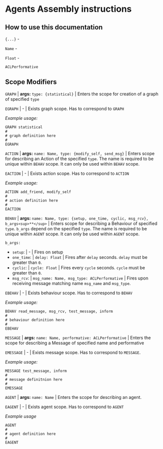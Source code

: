 # Agents Assembly instructions

## How to use this documentation

`{...}` -

`Name` - 

`Float` -

`ACLPerformative`



## Scope Modifiers

`GRAPH` | **args:** `type: {statistical}` | Enters the scope for creation of a graph of specified `type`

`EGRAPH` | - | Exists graph scope. Has to correspond to `GRAPH`

*Example usage:*
```aasm
GRAPH statistical
#
# graph definition here
#
EGRAPH
```

`ACTION` | **args:** `name: Name, type: {modify_self, send_msg}` | Enters scope for describing an Action of the specified `type`. The name is required to be unique within `BEHAV` scope. It can only be used within `BEHAV` scope.

`EACTION` | - | Exists action scope. Has to correspond to `ACTION`

*Example usage:*
```aasm
ACTION add_friend, modify_self
#
# action definition here
#
EACTION
```

`BEHAV` | **args:** `name: Name, type: {setup, one_time, cyclic, msg_rcv}, b_args<sup>**</sup>` | Enters scope for describing a Behaviour of specified `type`. `b_args` depend on the specified `type`. The name is required to be unique within `AGENT` scope. It can only be used within `AGENT` scope.

`b_args:`
 * `setup`: | - | Fires on setup
 * `one_time`: | `delay: Float` | Fires after `delay` seconds. `delay` must be greater than `0`.
 * `cyclic`: | `cycle: Float` | Fires every `cycle` seconds. `cycle` must be greater than `0`.
 * `msg_rcv`: | `msg_name: Name, msg_type: ACLPerformative` | Fires upon receiving message matching name `msg_name` and `msg_type`.

`EBEHAV` | - | Exists behaviour scope. Has to correspond to `BEHAV`

*Example usage:*
```aasm
BEHAV read_message, msg_rcv, test_message, inform
#
# behaviour definition here
#
EBEHAV
```

`MESSAGE` | **args:** `name: Name, performative: ACLPerformative` | Enters the scope for describing a Message of specified name and performative

`EMESSAGE` | - | Exists message scope. Has to correspond to `MESSAGE`.

*Example usage:*
```aasm
MESSAGE test_message, inform
#
# message definitnion here
#
EMESSAGE
```

`AGENT` | **args:** `name: Name` | Enters the scope for describing an agent.

`EAGENT` | - | Exists agent scope. Has to correspond to `AGENT`

*Example usage*
```aasm
AGENT
#
# agent definition here
#
EAGENT
```
